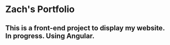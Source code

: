 # Zach's Portfolio
## This is a front-end project to display my website. In progress. Using Angular.